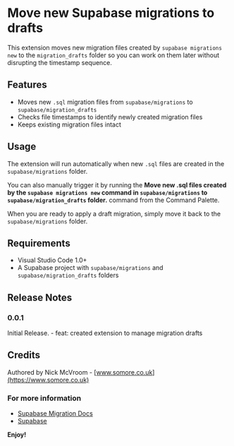 # Move new Supabase migrations to drafts

This extension moves new migration files created by `supabase migrations new` to the `migration_drafts` folder so you can work on them later without disrupting the timestamp sequence.

## Features

- Moves new `.sql` migration files from `supabase/migrations` to `supabase/migration_drafts` 
- Checks file timestamps to identify newly created migration files
- Keeps existing migration files intact

## Usage

The extension will run automatically when new `.sql` files are created in the `supabase/migrations` folder. 

You can also manually trigger it by running the **Move new .sql files created by the `supabase migrations new` command in `supabase/migrations` to `supabase/migration_drafts` folder.** command from the Command Palette.

When you are ready to apply a draft migration, simply move it back to the `supabase/migrations` folder.

## Requirements

- Visual Studio Code 1.0+
- A Supabase project with `supabase/migrations` and `supabase/migration_drafts` folders

## Release Notes

### 0.0.1

Initial Release.
    - feat: created extension to manage migration drafts

## Credits

Authored by Nick McVroom - [www.somore.co.uk](https://www.somore.co.uk)

### For more information

* [Supabase Migration Docs](https://supabase.com/docs/guides/cli/local-development#database-migrations)
* [Supabase](https://supabase.com/)

**Enjoy!**
